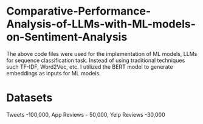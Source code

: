 # Comparative-Performance-Analysis-of-LLMs-with-ML-models-on-Sentiment-Analysis
The above code files were used for the implementation of ML models, LLMs for sequence classification task. 
Instead of using traditional techniques such TF-IDF, Word2Vec, etc. I utilized the BERT model to generate embeddings as inputs for ML models.

# Datasets
Tweets -100,000,
App Reviews - 50,000,
Yelp Reviews -30,000
